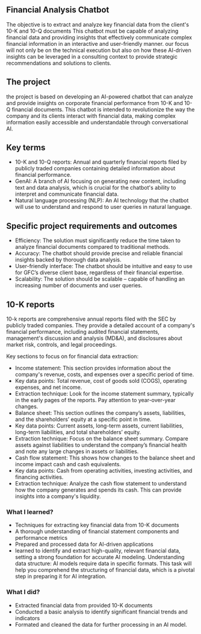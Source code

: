 ## Financial Analysis Chatbot
The objective is to extract and analyze key financial data from the client's 10-K and 10-Q documents
This chatbot must be capable of analyzing financial data and providing insights that effectively communicate complex financial information in an interactive and user-friendly manner.
our focus will not only be on the technical execution but also on how these AI-driven insights can be leveraged in a consulting context to provide strategic recommendations and solutions to clients.
## The project 
the project is based on developing an AI-powered chatbot that can analyze and provide insights on corporate financial performance from 10-K and 10-Q financial documents. This chatbot is intended to revolutionize the way the company and its clients interact with financial data, making complex information easily accessible and understandable through conversational AI.

## Key terms
* 10-K and 10-Q reports: Annual and quarterly financial reports filed by publicly traded companies containing detailed information about financial performance.
* GenAI: A branch of AI focusing on generating new content, including text and data analysis, which is crucial for the chatbot's ability to interpret and communicate financial data.
* Natural language processing (NLP): An AI technology that the chatbot will use to understand and respond to user queries in natural language.

## Specific project requirements and outcomes
* Efficiency: The solution must significantly reduce the time taken to analyze financial documents compared to traditional methods.
* Accuracy: The chatbot should provide precise and reliable financial insights backed by thorough data analysis.
* User-friendly interface: The chatbot should be intuitive and easy to use for GFC’s diverse client base, regardless of their financial expertise.
* Scalability: The solution should be scalable – capable of handling an increasing number of documents and user queries.

## 10-K reports 
10-k reports are comprehensive annual reports filed with the SEC by publicly traded companies. They provide a detailed account of a company's financial performance, including audited financial statements, management's discussion and analysis (MD&A), and disclosures about market risk, controls, and legal proceedings.

Key sections to focus on for financial data extraction:

* Income statement: This section provides information about the company's revenue, costs, and expenses over a specific period of time.
* Key data points: Total revenue, cost of goods sold (COGS), operating expenses, and net income.
* Extraction technique: Look for the income statement summary, typically in the early pages of the reports. Pay attention to year-over-year changes.
* Balance sheet: This section outlines the company’s assets, liabilities, and the shareholders’ equity at a specific point in time.
* Key data points: Current assets, long-term assets, current liabilities, long-term liabilities, and total shareholders’ equity.
* Extraction technique: Focus on the balance sheet summary. Compare assets against liabilities to understand the company’s financial health and note any large changes in assets or liabilities.
* Cash flow statement: This shows how changes to the balance sheet and income impact cash and cash equivalents.
* Key data points: Cash from operating activities, investing activities, and financing activities.
* Extraction technique: Analyze the cash flow statement to understand how the company generates and spends its cash. This can provide insights into a company's liquidity.
  
### What I learned?
* Techniques for extracting key financial data from 10-K documents
* A thorough understanding of financial statement components and performance metrics
* Prepared and processed data for AI-driven applications
* learned to identify and extract high-quality, relevant financial data, setting a strong foundation for accurate AI modeling.
Understanding data structure: AI models require data in specific formats. This task will help you comprehend the structuring of financial data, which is a pivotal step in preparing it for AI integration.
### What I did?
* Extracted financial data from provided 10-K documents
* Conducted a basic analysis to identify significant financial trends and indicators
* Formated and cleaned the data for further processing in an AI model.
